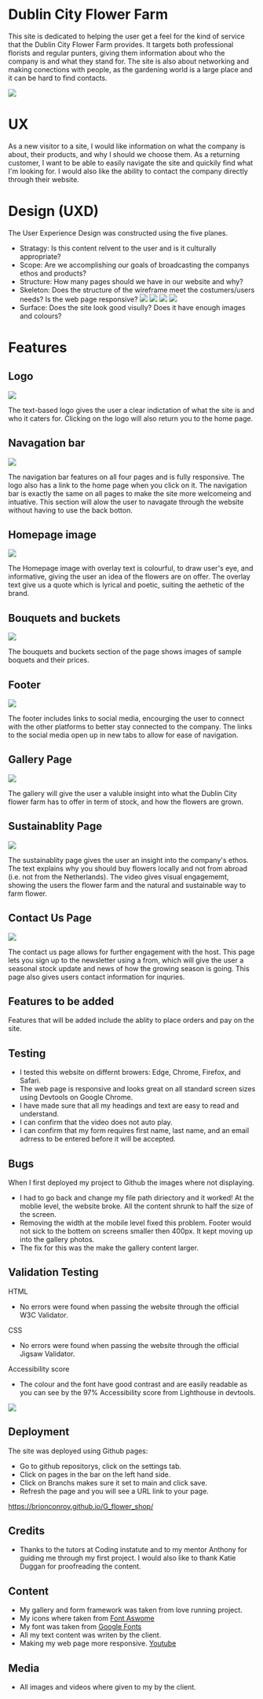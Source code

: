 # Dublin City Flower Farm

This site is dedicated to helping the user get a feel for the kind of service that the Dublin City Flower Farm provides. It targets both professional florists and regular punters, giving them  information about who the company is and what they stand for. The site is also about networking and making conections with people, as the gardening world is a large place and it can be hard to find contacts.

![](../G_flower_shop/assets/css/image/readme.pic/responsive.img.png)

# UX

As a new visitor to a site, I would like information on what the company is about, their products, and why I should we choose them. As a returning customer, I want to be able to easily navigate the site and quickily find what I'm looking for. I would also like the ability to contact the company directly through their website. 

# Design (UXD)

The User Experience Design was constructed using the five planes. 
+ Stratagy: Is this content relvent to the user and is it culturally appropriate?
+ Scope: Are we accomplishing our goals of broadcasting the companys ethos and products?
+ Structure: How many pages should we have in our website and why?
+ Skeleton: Does the structure of the wireframe meet the costumers/users needs? Is the web page responsive? ![](assets/css/image/readme.pic/wireframe/landing-page.png) ![](assets/css/image/readme.pic/wireframe/gallery.png) ![](assets/css/image/readme.pic/wireframe/sustainability.png) ![](assets/css/image/readme.pic/wireframe/contact-us.png)
+ Surface: Does the site look good visully? Does it have enough images and colours?

# Features 

## Logo

![](assets/css/image/readme.pic/logo.png)

The text-based logo gives the user a clear indictation of what the site is and who it caters for. Clicking on the logo will also return you to the home page.

## Navagation bar

![](assets/css/image/readme.pic/nave-bar.png)

The navigation bar features on all four pages and is fully responsive. The logo also has a link to the home page when you click on it. The navigation bar is exactly the same on all pages to make the site more welcomeing and intuative. This section will alow the user to navagate through the website without having to use the back botton.

## Homepage image

![](assets/css/image/readme.pic/background-image.png)

The Homepage image with overlay text is colourful, to draw user's eye, and informative, giving the user an idea of the flowers are on offer. The overlay text give us a quote which is lyrical and poetic, suiting the aethetic of the brand.

## Bouquets and buckets

![](assets/css/image/readme.pic/bouquet-buckets.png)

The bouquets and buckets section of the page shows images of sample boquets and their prices.  

## Footer

![](assets/css/image/readme.pic/footer.png)

The footer includes links to social media, encourging the user to connect with the other platforms to better stay connected to the company. The links to the social media open up in new tabs to allow for ease of navigation.

## Gallery Page

![](assets/css/image/readme.pic/gallery.png)

The gallery will give the user a valuble insight into what the Dublin City flower farm has to offer in term of stock, and how the flowers are grown.

## Sustainablity Page

![](assets/css/image/readme.pic/video.png)

The sustainablity page gives the user an insight into the company's ethos. The text explains why you should buy flowers locally and not from abroad (i.e. not from the Netherlands). The video gives visual engagememt, showing the users the flower farm and the natural and sustainable way to farm flower.

## Contact Us Page

![](assets/css/image/readme.pic/form.png)

The contact us page allows for further engagement with the host. This page lets you sign up to the newsletter using a from, which will give the user a seasonal stock update and news of how the growing season is going. This page also gives users contact information for inquries. 

## Features to be added

Features that will be added include the ablity to place orders and pay on the site.

## Testing

+ I tested this website on differnt browers: Edge, Chrome, Firefox, and Safari.
+ The web page is responsive and looks great on all standard screen sizes using Devtools on Google Chrome.
+ I have made sure that all my headings and text are easy to read and understand.
+ I can confirm that the video does not auto play.
+ I can confirm that my form requires first name, last name, and an email adrress to be entered before it will be accepted.

## Bugs

When I first deployed my project to Github the images where not displaying.
+ I had to go back and change my file path diriectory and it worked!
At the moblie level, the website broke. All the content shrunk to half the size of the screen.
+ Removing the width at the mobile level fixed this problem.
Footer would not sick to the bottem on screens smaller then 400px. It kept moving up into the gallery photos.
+ The fix for this was the make the gallery content larger.

## Validation Testing

HTML
+ No errors were found when passing the website through the official W3C Validator.

CSS
+ No errors were found when passing the website through the official Jigsaw Validator.

Accessibility score
+ The colour and the font have good contrast and are easily readable as you can see by the 97% Accessibility score from Lighthouse in devtools.

![](assets/css/image/readme.pic/lighthouse.png)

## Deployment

The site was deployed using Github pages:
+ Go to github repositorys, click on the settings tab.
+ Click on pages in the bar on the left hand side.
+ Click on Branchs makes sure it set to main and click save.
+ Refresh the page and you will see a URL link to your page.

https://brionconroy.github.io/G_flower_shop/

## Credits

+ Thanks to the tutors at Coding instatute and to my mentor Anthony for guiding me through my first project. I would also like to thank Katie Duggan for proofreading the content.  

## Content
+ My gallery and form framework was taken from love running project.
+ My icons where taken from [Font Aswome](https://fontawesome.com/)
+ My font was taken from [Google Fonts](https://fonts.google.com/)
+ All my text content was writen by the client.
+ Making my web page more responsive. [Youtube](https://www.youtube.com/watch?v=WAIfQOR9bh4)

## Media 

+ All images and videos where given to my by the client.
